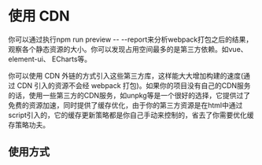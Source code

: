 # 使用 CDN

你可以通过执行npm run preview -- --report来分析webpack打包之后的结果，观察各个静态资源的大小。你可以发现占用空间最多的是第三方依赖。如vue、element-ui、 ECharts等。

你可以使用 CDN 外链的方式引入这些第三方库，这样能大大增加构建的速度(通过 CDN 引入的资源不会经 webpack 打包)。如果你的项目没有自己的CDN服务的话，使用一些第三方的CDN服务，如unpkg等是一个很好的选择，它提供过了免费的资源加速，同时提供了缓存优化，由于你的第三方资源是在html中通过script引入的，它的缓存更新策略都是你自己手动来控制的，省去了你需要优化缓存策略功夫。

## 使用方式